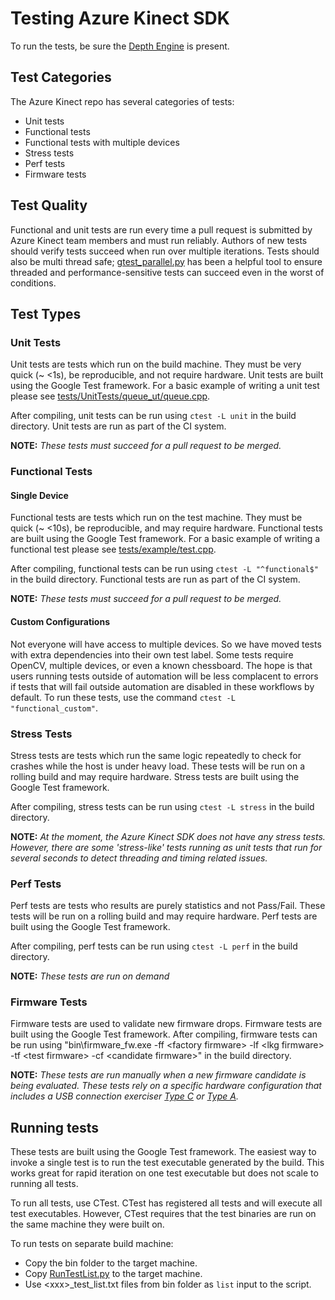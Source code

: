 # Testing Azure Kinect SDK

To run the tests, be sure the [Depth Engine](depthengine.md) is present.

## Test Categories

The Azure Kinect repo has several categories of tests:

* Unit tests
* Functional tests
* Functional tests with multiple devices
* Stress tests
* Perf tests
* Firmware tests

## Test Quality

Functional and unit tests are run every time a pull request is submitted by Azure 
Kinect team members and must run reliably. Authors of new tests should verify tests 
succeed when run over multiple iterations. Tests should also be multi thread safe;
[gtest_parallel.py](https://github.com/google/gtest-parallel) has been a helpful 
tool to ensure threaded and performance-sensitive tests can succeed even in the 
worst of conditions.

## Test Types

### Unit Tests

Unit tests are tests which run on the build machine. They must be very quick
(~ <1s), be reproducible, and not require hardware. Unit tests are built
using the Google Test framework. For a basic example of writing a unit test
please see
[tests/UnitTests/queue_ut/queue.cpp](../tests/UnitTests/queue_ut/queue.cpp).

After compiling, unit tests can be run using ```ctest -L unit``` in the build
directory. Unit tests are run as part of the CI system.

**NOTE:** *These tests must succeed for a pull request to be merged.*

### Functional Tests

#### Single Device

Functional tests are tests which run on the test machine. They must be quick
(~ <10s), be reproducible, and may require hardware. Functional tests are
built using the Google Test framework. For a basic example of writing a
functional test please see
[tests/example/test.cpp](../tests/example/test.cpp). 

After compiling, functional tests can be run using ```ctest -L "^functional$"```
in the build directory. Functional tests are run as part of the CI system.

**NOTE:** *These tests must succeed for a pull request to be merged.*

#### Custom Configurations

Not everyone will have access to multiple devices. So we have moved tests with
extra dependencies into their own test label. Some tests require OpenCV,
multiple devices, or even a known chessboard. The hope is that users running
tests outside of automation will be less complacent to errors if tests that will
fail outside automation are disabled in these workflows by default. To run these
tests, use the command ```ctest -L "functional_custom"```.

### Stress Tests

Stress tests are tests which run the same logic repeatedly to check for
crashes while the host is under heavy load. These tests will be run on a rolling
build and may require hardware. Stress tests are built using the Google Test
framework.

After compiling, stress tests can be run using ```ctest -L stress```
in the build directory.

**NOTE:** *At the moment, the Azure Kinect SDK does not have any stress tests. However,
there are some 'stress-like' tests running as unit tests that run for several
seconds to detect threading and timing related issues.*

### Perf Tests

Perf tests are tests who results are purely statistics and not Pass/Fail.
These tests will be run on a rolling build and may require hardware. Perf
tests are built using the Google Test framework.

After compiling, perf tests can be run using ```ctest -L perf``` in the build directory.

**NOTE:** *These tests are run on demand*

### Firmware Tests

Firmware tests are used to validate new firmware drops. Firmware
tests are built using the Google Test framework. After compiling, firmware tests
can be run using "bin\firmware_fw.exe -ff \<factory firmware\> -lf \<lkg firmware\>
-tf \<test firmware\> -cf \<candidate firmware\>" in the build directory.

**NOTE:** *These tests are run manually when a new firmware candidate is being 
evaluated. These tests rely on a specific hardware configuration that includes a 
USB connection exerciser [Type C](https://store.mcci.com/collections/frontpage/products/model-3101-type-c-connection-exerciser) 
or [Type A](https://store.mcci.com/collections/frontpage/products/hmd-exerciser).*

## Running tests

These tests are built using the Google Test framework. The easiest way to
invoke a single test is to run the test executable generated by the build.
This works great for rapid iteration on one test executable but does not
scale to running all tests.

To run all tests, use CTest. CTest has registered all tests and will execute
all test executables. However, CTest requires that the test binaries are run on
the same machine they were built on.

To run tests on separate build machine:

* Copy the bin folder to the target machine.
* Copy [RunTestList.py](../scripts/RunTestList.py) to the target machine.
* Use \<xxx\>_test_list.txt files from bin folder as ```list``` input to the script.
